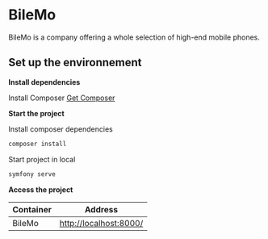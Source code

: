 # BileMo
BileMo is a company offering a whole selection of high-end mobile phones.

## Set up the environnement
**Install dependencies**
<!-- 
Install Docker
[Get Docker](https://docs.docker.com/get-docker/) -->

Install Composer
[Get Composer](https://getcomposer.org/)

**Start the project**


Install composer dependencies
```sh
composer install
```

<!-- Start containers
```sh
docker-compose up
```
or
```sh
docker-compose up -d
```
to run in detached mode. -->

Start project in local
```sh
symfony serve
```

**Access the project**

|Container | Address |
|--|:--:|
| BileMo | [http://localhost:8000/](http://localhost:8000/) |